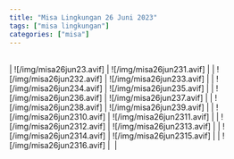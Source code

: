 ```yaml
---
title: "Misa Lingkungan 26 Juni 2023"
tags: ["misa lingkungan"]
categories: ["misa"]
---
```


| | |
|---|---|

| ![/img/misa26jun23.avif] | ![/img/misa26jun231.avif] |
| ![/img/misa26jun232.avif] | ![/img/misa26jun233.avif] |
| ![/img/misa26jun234.avif] | ![/img/misa26jun235.avif] |
| ![/img/misa26jun236.avif] | ![/img/misa26jun237.avif] |
| ![/img/misa26jun238.avif] | ![/img/misa26jun239.avif] |
| ![/img/misa26jun2310.avif] | ![/img/misa26jun2311.avif] |
| ![/img/misa26jun2312.avif] | ![/img/misa26jun2313.avif] |
| ![/img/misa26jun2314.avif] | ![/img/misa26jun2315.avif] |
| ![/img/misa26jun2316.avif] | ![]() |